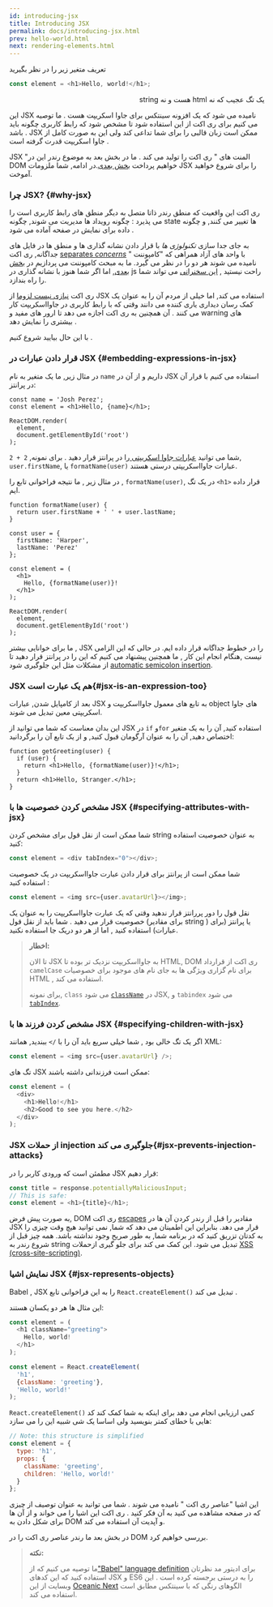 ```yaml
---
id: introducing-jsx
title: Introducing JSX
permalink: docs/introducing-jsx.html
prev: hello-world.html
next: rendering-elements.html
---
```


تعریف متغیر زیر را در نظر بگیرید

```js
const element = <h1>Hello, world!</h1>;
```

<div dir="rtl"> <p>یک تگ عجیب که نه html هست و نه string</p> </div>


  این JSX نامیده می شود که یک افزونه سینتکس برای جاوا اسکریپت هست . ما توصیه می کنیم برای ری اکت از این استفاده شود تا مشخص شود که رابط کاربری چگونه باید باشد . JSX ممکن است زبان قالبی را برای شما تداعی کند ولی این به صورت کامل از جاوا اسکریپت قدرت گرفته است .


 JSX  "المنت های " ری اکت را تولید می کند  . ما در بخش بعد به موضوع رندر این در DOM خواهیم پرداخت [بخش بعدی](/docs/rendering-elements.html).در ادامه, شما ملزومات JSX را برای شروع خواهید آموخت.

### چرا JSX? {#why-jsx}

ری اکت این  واقعیت که منطق رندر  ذاتا متصل به دیگر منطق های رابط کاربری است را می پذیرد : چگونه رویداد ها مدیریت می شوند, چگونه state ها تغییر می کنند, و چگونه داده برای نمایش در صفحه آماده می شود .

به جای جدا سازی  *تکنولوژی ها* با قرار دادن نشانه گذاری ها و منطق ها در فایل های جداگانه, ری اکت  [separates *concerns*](https://en.wikipedia.org/wiki/Separation_of_concerns) با واحد های آزاد همراهی که "کامپوننت " نامیده می شوند هر دو را در نظر می گیرد. ما به مبحث کامپوننت می پردازیم در [بخش بعدی](/docs/components-and-props.html), اما اگر شما هنوز با نشانه گذاری در js راحت نیستید , [این سخنرانی](https://www.youtube.com/watch?v=x7cQ3mrcKaY) می تواند شما را راه بندازد.

ری اکت [نیازی نیست لزوما](/docs/react-without-jsx.html) از JSX استفاده می کند, اما خیلی از مردم آن را  به عنوان یک  کمک رسان دیداری یاری کننده می دانند وقتی که با رابط  کاربری در جاوااسکریپت کار می کنند . آن همچنین به ری اکت اجازه می دهد تا ارور های مفید و warning های بیشتری را نمایش دهد .

با این حال بیایید شروع کنیم .

### قرار دادن عبارات در JSX  {#embedding-expressions-in-jsx}

در مثال زیر, ما یک متغیر به نام `name` داریم و از آن در JSX استفاده می کنیم  با قرار آن در پرانتز:

```js{1,2}
const name = 'Josh Perez';
const element = <h1>Hello, {name}</h1>;

ReactDOM.render(
  element,
  document.getElementById('root')
);
```

شما می توانید [عبارات جاوا اسکریپتی ](https://developer.mozilla.org/en-US/docs/Web/JavaScript/Guide/Expressions_and_Operators#Expressions)  را در پرانتز قرار دهید . برای نمونه, `2 + 2`, `user.firstName`, یا `formatName(user)` عبارات جاوااسکریپتی درستی هستند.

در مثال زیر , ما نتیجه فراخوانی تابع را , `formatName(user)`, در یک تگ  `<h1>`  قرار داده ایم.

```js{12}
function formatName(user) {
  return user.firstName + ' ' + user.lastName;
}

const user = {
  firstName: 'Harper',
  lastName: 'Perez'
};

const element = (
  <h1>
    Hello, {formatName(user)}!
  </h1>
);

ReactDOM.render(
  element,
  document.getElementById('root')
);
```

[](codepen://introducing-jsx)

ما برای خوانایی بیشتر , JSX را در خطوط جداگانه قرار داده ایم. در حالی که این الزامی نیست ,هنگام انجام این کار , ما همچنین پیشنهاد می کنیم که این را در پرانتز قرار دهید تا از  مشکلات مثل این جلوگیری شود [automatic semicolon insertion](https://stackoverflow.com/q/2846283).

### JSX هم یک عبارت است{#jsx-is-an-expression-too}

بعد از کامپایل شدن, عبارات JSX به تابع های معمول جاوااسکریپت و object های جاوا اسکریپتی معین تبدیل می شوند.

این بدان معناست که شما می توانید از JSX در `if` و`for` استفاده کنید, آن را به یک متغیر اختصاص دهید, آن را به عنوان آرگومان قبول کنید, و از یک تابع آن را برگردانید:

```js{3,5}
function getGreeting(user) {
  if (user) {
    return <h1>Hello, {formatName(user)}!</h1>;
  }
  return <h1>Hello, Stranger.</h1>;
}
```

### مشخص کردن خصوصیت ها با JSX  {#specifying-attributes-with-jsx}

شما ممکن است از نقل قول برای مشخص کردن  string به عنوان خصوصیت استفاده کنید:

```js
const element = <div tabIndex="0"></div>;
```

شما ممکن است از پرانتز  برای  قرار دادن عبارت جاوااسکریپت  در یک خصوصیت استفاده کنید :

```js
const element = <img src={user.avatarUrl}></img>;
```

نقل قول را دور پررانتز قرار ندهید وقتی که یک عبارت جاوااسکریپت را به عنوان یک خصوصیت قرار می دهید . شما باید از نقل قول  (برای مقادیر string ) یا پرانتز  (برای عبارات) استفاده کنید , اما از هر دو  دریک جا استفاده نکنید.

>**اخطار:**
>
>تا الان JSX  به جاوااسکریپت نزدیک تر بوده تا HTML, DOM ری اکت از قرارداد `camelCase` برای نام گزاری ویژگی ها به جای نام های موجود  برای خصوصیات HTML , استفاده می کند.
>
>برای نمونه, `class` می شود [`className`](https://developer.mozilla.org/en-US/docs/Web/API/Element/className) در JSX, و `tabindex` می شود [`tabIndex`](https://developer.mozilla.org/en-US/docs/Web/API/HTMLElement/tabIndex).

### مشخص کردن فرزند ها با JSX {#specifying-children-with-jsx}

اگر یک تگ خالی بود , شما خیلی سریع باید آن را  با `/>` ببندید, همانند XML:

```js
const element = <img src={user.avatarUrl} />;
```

تگ های JSX ممکن است فرزندانی داشته باشند:

```js
const element = (
  <div>
    <h1>Hello!</h1>
    <h2>Good to see you here.</h2>
  </div>
);
```

### JSX از حملات injection جلوگیری می کند{#jsx-prevents-injection-attacks}

 مطمئن است که ورودی کاربر را در JSX قرار دهیم:

```js
const title = response.potentiallyMaliciousInput;
// This is safe:
const element = <h1>{title}</h1>;
```

به صورت پیش فرض, DOM  ری اکت  [escapes](https://stackoverflow.com/questions/7381974/which-characters-need-to-be-escaped-on-html) مقادیر را قبل از رندر کردن آن ها در JSX قرار می دهد. بنابراین این اطمینان می دهد که شما, نمی توانید هیچ وقت چیزی را به کدتان تزریق کنید که در برنامه شما, به طور صریح وجود نداشته باشد. همه چیز قبل از شروع رندر به string تبدیل می شود. این کمک می کند برای جلو گیری ازحملات [XSS (cross-site-scripting)](https://en.wikipedia.org/wiki/Cross-site_scripting).

### نمایش اشیا JSX {#jsx-represents-objects}


Babel , JSX را به این فراخوانی تابع `React.createElement()` تبدیل می کند .


این مثال ها هر دو یکسان هستند:

```js
const element = (
  <h1 className="greeting">
    Hello, world!
  </h1>
);
```

```js
const element = React.createElement(
  'h1',
  {className: 'greeting'},
  'Hello, world!'
);
```

`React.createElement()` کمی ارزیابی انجام می دهد برای اینکه به شما کمک کند کد هایی با خطای کمتر بنویسید ولی اساسا یک شی شبیه این را می سازد:

```js
// Note: this structure is simplified
const element = {
  type: 'h1',
  props: {
    className: 'greeting',
    children: 'Hello, world!'
  }
};
```

این اشیا  "عناصر ری اکت " نامیده می شوند . شما می توانید به عنوان توصیف از چیزی که در صفحه مشاهده می کنید به آن فکر کنید    . ری اکت این اشیا را می خواند و از آن ها برای شکل دادن به DOM  و آپدیت آن استفاده می کند.

در بخش بعد ما رندر عناصر ری اکت را در DOM بررسی خواهیم کرد.

>**نکته:**
>
>ما توصیه می کنیم که از["Babel" language definition](https://babeljs.io/docs/editors) برای ادیتور مد نظرتان استفاده کنید که این کدهای  JSX و ES6 را به درستی برجسته کرده است . این وبسایت از این  [Oceanic Next](https://labs.voronianski.com/oceanic-next-color-scheme/) الگوهای رنگی که با سینتکس مطابق است استفاده می کند.

